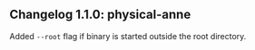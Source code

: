 
## Changelog 1.1.0: physical-anne

Added `--root` flag if binary is started outside the root directory.